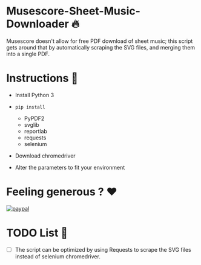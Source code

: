 # Musescore-Sheet-Music-Downloader :fire:
Musescore doesn't allow for free PDF download of sheet music; this script gets around that by automatically scraping the SVG files, and merging them into a single PDF.

# Instructions :book:
- Install Python 3 
- `pip install` 
  - PyPDF2
  - svglib
  - reportlab
  - requests
  - selenium
- Download chromedriver

- Alter the parameters to fit your environment

# Feeling generous ? :heart:
[![paypal](https://www.paypalobjects.com/en_US/i/btn/btn_donate_LG.gif)](https://www.paypal.com/cgi-bin/webscr?cmd=_s-xclick&hosted_button_id=XNWPMMDXSAMEY&source=url)

# TODO List :pencil:
- [ ] The script can be optimized by using Requests to scrape the SVG files instead of selenium chromedriver. 
